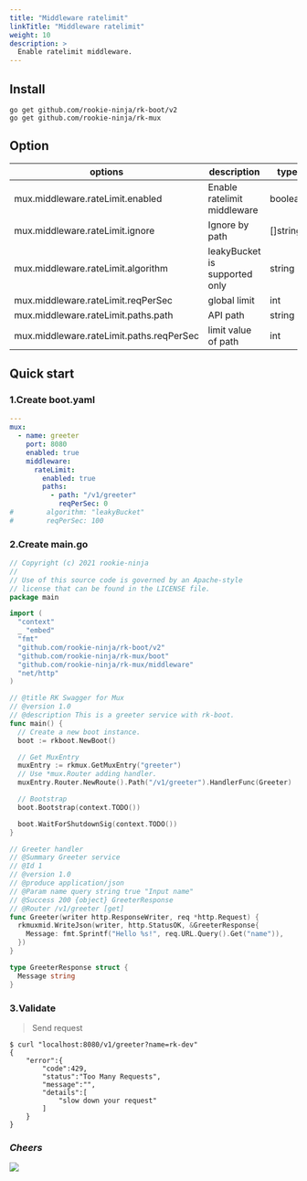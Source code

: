 ```yaml
---
title: "Middleware ratelimit"
linkTitle: "Middleware ratelimit"
weight: 10
description: >
  Enable ratelimit middleware.
---
```


## Install
```shell script
go get github.com/rookie-ninja/rk-boot/v2
go get github.com/rookie-ninja/rk-mux
```

## Option
| options                                   | description                   | type     | default     |
|-------------------------------------------|-------------------------------|----------|-------------|
| mux.middleware.rateLimit.enabled         | Enable ratelimit middleware   | boolean  | false       |
| mux.middleware.rateLimit.ignore          | Ignore by path                | []string | []          |
| mux.middleware.rateLimit.algorithm       | leakyBucket is supported only | string   | leakyBucket |
| mux.middleware.rateLimit.reqPerSec       | global limit                  | int      | 1000000     |
| mux.middleware.rateLimit.paths.path      | API path                      | string   | ""          |
| mux.middleware.rateLimit.paths.reqPerSec | limit value of path           | int      | 1000000     |

## Quick start
### 1.Create boot.yaml
```yaml
---
mux:
  - name: greeter
    port: 8080
    enabled: true
    middleware:
      rateLimit:
        enabled: true
        paths:
          - path: "/v1/greeter"
            reqPerSec: 0
#        algorithm: "leakyBucket"
#        reqPerSec: 100
```

### 2.Create main.go
```go
// Copyright (c) 2021 rookie-ninja
//
// Use of this source code is governed by an Apache-style
// license that can be found in the LICENSE file.
package main

import (
  "context"
  _ "embed"
  "fmt"
  "github.com/rookie-ninja/rk-boot/v2"
  "github.com/rookie-ninja/rk-mux/boot"
  "github.com/rookie-ninja/rk-mux/middleware"
  "net/http"
)

// @title RK Swagger for Mux
// @version 1.0
// @description This is a greeter service with rk-boot.
func main() {
  // Create a new boot instance.
  boot := rkboot.NewBoot()

  // Get MuxEntry
  muxEntry := rkmux.GetMuxEntry("greeter")
  // Use *mux.Router adding handler.
  muxEntry.Router.NewRoute().Path("/v1/greeter").HandlerFunc(Greeter)

  // Bootstrap
  boot.Bootstrap(context.TODO())

  boot.WaitForShutdownSig(context.TODO())
}

// Greeter handler
// @Summary Greeter service
// @Id 1
// @version 1.0
// @produce application/json
// @Param name query string true "Input name"
// @Success 200 {object} GreeterResponse
// @Router /v1/greeter [get]
func Greeter(writer http.ResponseWriter, req *http.Request) {
  rkmuxmid.WriteJson(writer, http.StatusOK, &GreeterResponse{
    Message: fmt.Sprintf("Hello %s!", req.URL.Query().Get("name")),
  })
}

type GreeterResponse struct {
  Message string
}
```

### 3.Validate
> Send request

```shell script
$ curl "localhost:8080/v1/greeter?name=rk-dev"
{
    "error":{
        "code":429,
        "status":"Too Many Requests",
        "message":"",
        "details":[
            "slow down your request"
        ]
    }
}
```

### _**Cheers**_
![](/rk-boot/user-guide/cheers.png)